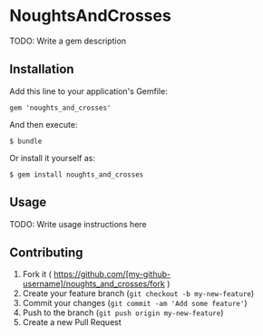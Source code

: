# NoughtsAndCrosses

TODO: Write a gem description

## Installation

Add this line to your application's Gemfile:

    gem 'noughts_and_crosses'

And then execute:

    $ bundle

Or install it yourself as:

    $ gem install noughts_and_crosses

## Usage

TODO: Write usage instructions here

## Contributing

1. Fork it ( https://github.com/[my-github-username]/noughts_and_crosses/fork )
2. Create your feature branch (`git checkout -b my-new-feature`)
3. Commit your changes (`git commit -am 'Add some feature'`)
4. Push to the branch (`git push origin my-new-feature`)
5. Create a new Pull Request
